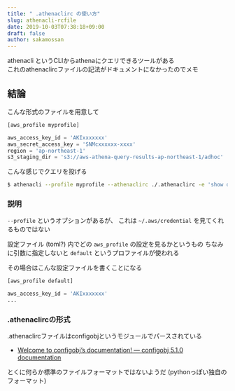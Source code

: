 ```yaml
---
title: " .athenaclirc の使い方"
slug: athenacli-rcfile
date: 2019-10-03T07:38:18+09:00
draft: false
author: sakamossan
---
```


athenacli というCLIからathenaにクエリできるツールがある  
これのathenaclircファイルの記法がドキュメントになかったのでメモ


## 結論

こんな形式のファイルを用意して

```python
[aws_profile myprofile]

aws_access_key_id = 'AKIxxxxxxx'
aws_secret_access_key = 'SNMcxxxxxx-xxxx'
region = 'ap-northeast-1'
s3_staging_dir = 's3://aws-athena-query-results-ap-northeast-1/adhoc'
```

こんな感じでクエリを投げる

```bash
$ athenacli --profile myprofile --athenaclirc ./.athenaclirc -e 'show databases'
```


### 説明

`--profile` というオプションがあるが、
これは `~/.aws/credential` を見てくれるものではない

設定ファイル (toml?) 内でどの `aws_profile` の設定を見るかというもの
ちなみに引数に指定しないと `default` というプロファイルが使われる

その場合はこんな設定ファイルを書くことになる

```python
[aws_profile default]

aws_access_key_id = 'AKIxxxxxxx'
...
```


### .athenaclircの形式

.athenaclircファイルはconfigobjというモジュールでパースされている

- [Welcome to configobj’s documentation! — configobj 5.1.0 documentation](https://configobj.readthedocs.io/en/latest/index.html)

とくに何らか標準のファイルフォーマットではないようだ
(pythonっぽい独自のフォーマット)

